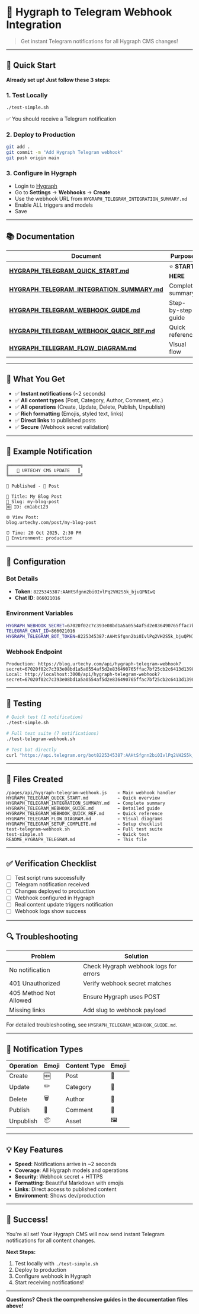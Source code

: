 # 🔔 Hygraph to Telegram Webhook Integration

> Get instant Telegram notifications for all Hygraph CMS changes!

---

## 🎯 Quick Start

**Already set up! Just follow these 3 steps:**

### 1. Test Locally

```bash
./test-simple.sh
```

✅ You should receive a Telegram notification

### 2. Deploy to Production

```bash
git add .
git commit -m "Add Hygraph Telegram webhook"
git push origin main
```

### 3. Configure in Hygraph

- Login to [Hygraph](https://app.hygraph.com)
- Go to **Settings** → **Webhooks** → **Create**
- Use the webhook URL from `HYGRAPH_TELEGRAM_INTEGRATION_SUMMARY.md`
- Enable ALL triggers and models
- Save

---

## 📚 Documentation

| Document                                                                               | Purpose            | When to Use        |
| -------------------------------------------------------------------------------------- | ------------------ | ------------------ |
| **[HYGRAPH_TELEGRAM_QUICK_START.md](HYGRAPH_TELEGRAM_QUICK_START.md)**                 | ⭐ **START HERE**  | Quick overview     |
| **[HYGRAPH_TELEGRAM_INTEGRATION_SUMMARY.md](HYGRAPH_TELEGRAM_INTEGRATION_SUMMARY.md)** | Complete summary   | Full details       |
| **[HYGRAPH_TELEGRAM_WEBHOOK_GUIDE.md](HYGRAPH_TELEGRAM_WEBHOOK_GUIDE.md)**             | Step-by-step guide | Setup help         |
| **[HYGRAPH_TELEGRAM_WEBHOOK_QUICK_REF.md](HYGRAPH_TELEGRAM_WEBHOOK_QUICK_REF.md)**     | Quick reference    | Commands & configs |
| **[HYGRAPH_TELEGRAM_FLOW_DIAGRAM.md](HYGRAPH_TELEGRAM_FLOW_DIAGRAM.md)**               | Visual flow        | Understanding      |

---

## 🚀 What You Get

- ✅ **Instant notifications** (~2 seconds)
- ✅ **All content types** (Post, Category, Author, Comment, etc.)
- ✅ **All operations** (Create, Update, Delete, Publish, Unpublish)
- ✅ **Rich formatting** (Emojis, styled text, links)
- ✅ **Direct links** to published posts
- ✅ **Secure** (Webhook secret validation)

---

## 📱 Example Notification

```
╔═══════════════════════════╗
║   🚀 URTECHY CMS UPDATE   ║
╚═══════════════════════════╝

🚀 Published - 📰 Post

📌 Title: My Blog Post
🔗 Slug: my-blog-post
🆔 ID: cm1abc123

🌐 View Post:
blog.urtechy.com/post/my-blog-post

⏰ Time: 20 Oct 2025, 2:30 PM
🔧 Environment: production
```

---

## 🔧 Configuration

### Bot Details

- **Token**: `8225345387:AAHtSfgnn2bi0IvlPq2VH2S5k_bjuQPNIwQ`
- **Chat ID**: `866021016`

### Environment Variables

```bash
HYGRAPH_WEBHOOK_SECRET=67020f02c7c393e08bd1a5a0554af5d2e836490765ffac7bf25cb2c6413d1398
TELEGRAM_CHAT_ID=866021016
HYGRAPH_TELEGRAM_BOT_TOKEN=8225345387:AAHtSfgnn2bi0IvlPq2VH2S5k_bjuQPNIwQ
```

### Webhook Endpoint

```
Production: https://blog.urtechy.com/api/hygraph-telegram-webhook?secret=67020f02c7c393e08bd1a5a0554af5d2e836490765ffac7bf25cb2c6413d1398
Local: http://localhost:3000/api/hygraph-telegram-webhook?secret=67020f02c7c393e08bd1a5a0554af5d2e836490765ffac7bf25cb2c6413d1398
```

---

## 🧪 Testing

```bash
# Quick test (1 notification)
./test-simple.sh

# Full test suite (7 notifications)
./test-telegram-webhook.sh

# Test bot directly
curl "https://api.telegram.org/bot8225345387:AAHtSfgnn2bi0IvlPq2VH2S5k_bjuQPNIwQ/sendMessage?chat_id=866021016&text=Test"
```

---

## 📂 Files Created

```
/pages/api/hygraph-telegram-webhook.js    ← Main webhook handler
HYGRAPH_TELEGRAM_QUICK_START.md           ← Quick overview
HYGRAPH_TELEGRAM_INTEGRATION_SUMMARY.md   ← Complete summary
HYGRAPH_TELEGRAM_WEBHOOK_GUIDE.md         ← Detailed guide
HYGRAPH_TELEGRAM_WEBHOOK_QUICK_REF.md     ← Quick reference
HYGRAPH_TELEGRAM_FLOW_DIAGRAM.md          ← Visual diagrams
HYGRAPH_TELEGRAM_SETUP_COMPLETE.md        ← Setup checklist
test-telegram-webhook.sh                  ← Full test suite
test-simple.sh                            ← Quick test
README_HYGRAPH_TELEGRAM.md                ← This file
```

---

## ✅ Verification Checklist

- [ ] Test script runs successfully
- [ ] Telegram notification received
- [ ] Changes deployed to production
- [ ] Webhook configured in Hygraph
- [ ] Real content update triggers notification
- [ ] Webhook logs show success

---

## 🔍 Troubleshooting

| Problem                | Solution                              |
| ---------------------- | ------------------------------------- |
| No notification        | Check Hygraph webhook logs for errors |
| 401 Unauthorized       | Verify webhook secret matches         |
| 405 Method Not Allowed | Ensure Hygraph uses POST              |
| Missing links          | Add slug to webhook payload           |

For detailed troubleshooting, see `HYGRAPH_TELEGRAM_WEBHOOK_GUIDE.md`.

---

## 🎨 Notification Types

| Operation | Emoji | Content Type | Emoji |
| --------- | ----- | ------------ | ----- |
| Create    | 🆕    | Post         | 📰    |
| Update    | ✏️    | Category     | 📁    |
| Delete    | 🗑️    | Author       | 👤    |
| Publish   | 🚀    | Comment      | 💬    |
| Unpublish | 📦    | Asset        | 🖼️    |

---

## 💡 Key Features

- **Speed**: Notifications arrive in ~2 seconds
- **Coverage**: All Hygraph models and operations
- **Security**: Webhook secret + HTTPS
- **Formatting**: Beautiful Markdown with emojis
- **Links**: Direct access to published content
- **Environment**: Shows dev/production

---

## 🎉 Success!

You're all set! Your Hygraph CMS will now send instant Telegram notifications for all content changes.

**Next Steps:**

1. Test locally with `./test-simple.sh`
2. Deploy to production
3. Configure webhook in Hygraph
4. Start receiving notifications!

---

**Questions? Check the comprehensive guides in the documentation files above!**

